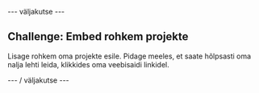 \--- väljakutse \---

## Challenge: Embed rohkem projekte

Lisage rohkem oma projekte esile. Pidage meeles, et saate hõlpsasti oma nalja lehti leida, klikkides oma veebisaidi linkidel.

\--- / väljakutse \---